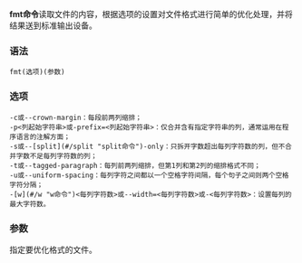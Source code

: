 **fmt命令**读取文件的内容，根据选项的设置对文件格式进行简单的优化处理，并将结果送到标准输出设备。

### 语法  

```
fmt(选项)(参数)
```

### 选项  

```
-c或--crown-margin：每段前两列缩排；
-p<列起始字符串>或-prefix=<列起始字符串>：仅合并含有指定字符串的列，通常运用在程序语言的注解方面；
-s或--[split](#/split "split命令")-only：只拆开字数超出每列字符数的列，但不合并字数不足每列字符数的列；
-t或--tagged-paragraph：每列前两列缩排，但第1列和第2列的缩排格式不同；
-u或--uniform-spacing：每列字符之间都以一个空格字符间隔，每个句子之间则两个空格字符分隔；
-[w](#/w "w命令")<每列字符数>或--width=<每列字符数>或-<每列字符数>：设置每列的最大字符数。
```

### 参数  

指定要优化格式的文件。